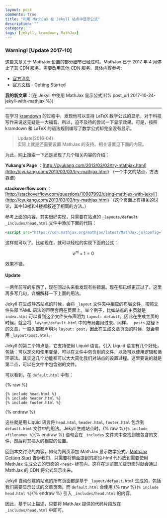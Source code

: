 ```yaml
---
layout: post
comments: true
title: "利用 MathJax 在 Jekyll 站点中显示公式"
description: ""
category:
tags: [jekyll, kramdown, MathJax]
---
```


### Warning! \[Update 2017-10\]
这篇文章关于 MathJax 设置的部分细节已经过时。MathJax 已于 2017 年 4 月停止了其 CDN 服务。需要改用其他 CDN 服务。具体内容参考:
- [官方消息](https://www.mathjax.org/cdn-shutting-down/)
- [官方文档](http://docs.mathjax.org/en/latest/start.html) - Getting Started

**我的新文章：**[在 Jekyll 中使用 MathJax 显示公式]({% post_url 2017-10-24-jekyll-with-mathjax %})

-------------


在学习 [kramdown](http://kramdown.gettalong.org/index.html) 的过程中，发现他可以支持 LaTeX 数学公式的显示，对于科技写作来说这无疑是一大福音。所以，迫不及待的尝试一下显示效果。可是，按照 kramdown 和 LaTeX 的语法规则编写了数学公式却完全没有显示。

> Update(2016-04)  
> 实际上就是还需要设置 MathJax 的支持。相关设置见下面的内容。

为此，网上搜索一下还是发现了几个相关内容的介绍：

**Yukang's Page** ：[http://cyukang.com/2013/03/03/try-mathjax.html](http://cyukang.com/2013/03/03/try-mathjax.html) （一个中文的站点，方法靠谱）

**stackoverflow.com** ：[http://stackoverflow.com/questions/10987992/using-mathjax-with-jekyll](http://cyukang.com/2013/03/03/try-mathjax.html)  （这个页面上有相关的讨论，其中13楼和4楼都叙述了相同的方法。）

参考上面的内容，其实很好实现，只需要在站点的 ~~`_layouts/default`~~ `_includes/head.html` 文件中添加下面的代码：

```html
<script src="https://cdn.mathjax.org/mathjax/latest/MathJax.js?config=TeX-AMS-MML_HTMLorMML" type="text/javascript"></script>
```

这样就可以了。比如现在，就可以轻松的实现下面的公式：

$$ e^{\pi i} + 1 = 0 $$

效果不错。

#### Update
一两年前写的东西了，现在回过头来看发现有些错漏。现在都已经更正过了。这里再多写几句，详细解释一下上面的用法。

Jekyll 在生成静态站点的时候，会将 `_layout` 文件夹中相应的布局文件，按照文件头部 YAML 语法的声明套用在页面上。举个例子，比如站点的主页就是 `index.html` 可以看到这个文件头布声明为 `layout: default`，因此在生成主页的时候，就会将 `_layout/default.html` 中的布局套用过来。同样， `_posts` 路径下的文章，一般头部都声明为 `layout: post`，因此在生成文章页面的时候，就会套用 `_layout/post.html`。

Jekyll 的第二个特点是，它支持使用 Liquid 语言。引入 Liquid 语言有几个好处，包括：可以定义和使用变量、可以在文件中包含别的文件、以及可以使用逻辑和循环语法。其实这几个功能都可以大大简化我们对站点的设置过程。这里要说的就是第二点，可以在文件中包含别的文件。

可以看到，在 `default.html` 中有：

{% raw %}
```Liquid
{% include head.html %}
{% include header.html %}
{% include footer.html %}
```
{% endraw %}

这些就是用 Liquid 语言将 `head.html`, `header.html`, `footer.html` 包含到 `default.html` 文件中的用法。Jekyll 生成站点时，{% raw %}`{% include <filename> %}`{% endraw %} 语句会在 `_includes` 文件夹中查找到被包含的文件，然后将其插入的相应的位置。

回到本文讨论的内容，如何为网页添加 MathJax 显示数学公式。[MathJax Getting Start](http://docs.mathjax.org/en/latest/start.html) 告诉我们，只需要将前面提到的那段 html 代码放到需要使用 MathJax 生成公式的页面的 `<head>` 标签内，这样在浏览器加载页面时就会通过 MathJax 的 CDN 将公式显示出来。

Jekyll 自动创建的站点的所有页面都是基于 `_layout/default.html` 生成的，包括我们需要显示公式的文章页面。而 `default.html` 会使用 {% raw %}`{% include head.html %}`{% endraw %} 引入 `_includes/head.html` 的内容。

因此，基于以上描述，只要将 MathJax 提供的代码片段放在 `_includes/head.html` 中即可。
